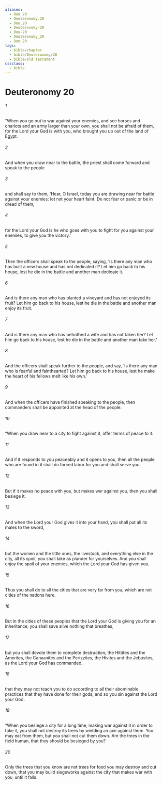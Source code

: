 ```yaml
---
aliases:
  - Deu 20
  - Deuteronomy.20
  - Deu.20
  - Deuteronomy-20
  - Deu-20
  - Deuteronomy_20
  - Deu_20
tags:
  - bible/chapter
  - bible/Deuteronomy/20
  - bible/old testament
cssclass:
  - bible
---
```


# Deuteronomy 20

###### 1
“When you go out to war against your enemies, and see horses and chariots and an army larger than your own, you shall not be afraid of them, for the Lord your God is with you, who brought you up out of the land of Egypt.
###### 2
And when you draw near to the battle, the priest shall come forward and speak to the people
###### 3
and shall say to them, ‘Hear, O Israel, today you are drawing near for battle against your enemies: let not your heart faint. Do not fear or panic or be in dread of them,
###### 4
for the Lord your God is he who goes with you to fight for you against your enemies, to give you the victory.’
###### 5
Then the officers shall speak to the people, saying, ‘Is there any man who has built a new house and has not dedicated it? Let him go back to his house, lest he die in the battle and another man dedicate it.
###### 6
And is there any man who has planted a vineyard and has not enjoyed its fruit? Let him go back to his house, lest he die in the battle and another man enjoy its fruit.
###### 7
And is there any man who has betrothed a wife and has not taken her? Let him go back to his house, lest he die in the battle and another man take her.’
###### 8
And the officers shall speak further to the people, and say, ‘Is there any man who is fearful and fainthearted? Let him go back to his house, lest he make the heart of his fellows melt like his own.’
###### 9
And when the officers have finished speaking to the people, then commanders shall be appointed at the head of the people.
###### 10
“When you draw near to a city to fight against it, offer terms of peace to it.
###### 11
And if it responds to you peaceably and it opens to you, then all the people who are found in it shall do forced labor for you and shall serve you.
###### 12
But if it makes no peace with you, but makes war against you, then you shall besiege it.
###### 13
And when the Lord your God gives it into your hand, you shall put all its males to the sword,
###### 14
but the women and the little ones, the livestock, and everything else in the city, all its spoil, you shall take as plunder for yourselves. And you shall enjoy the spoil of your enemies, which the Lord your God has given you.
###### 15
Thus you shall do to all the cities that are very far from you, which are not cities of the nations here.
###### 16
But in the cities of these peoples that the Lord your God is giving you for an inheritance, you shall save alive nothing that breathes,
###### 17
but you shall devote them to complete destruction, the Hittites and the Amorites, the Canaanites and the Perizzites, the Hivites and the Jebusites, as the Lord your God has commanded,
###### 18
that they may not teach you to do according to all their abominable practices that they have done for their gods, and so you sin against the Lord your God.
###### 19
“When you besiege a city for a long time, making war against it in order to take it, you shall not destroy its trees by wielding an axe against them. You may eat from them, but you shall not cut them down. Are the trees in the field human, that they should be besieged by you?
###### 20
Only the trees that you know are not trees for food you may destroy and cut down, that you may build siegeworks against the city that makes war with you, until it falls.


